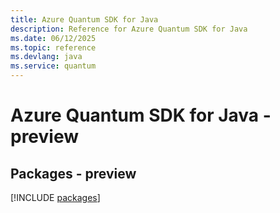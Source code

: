 ```yaml
---
title: Azure Quantum SDK for Java
description: Reference for Azure Quantum SDK for Java
ms.date: 06/12/2025
ms.topic: reference
ms.devlang: java
ms.service: quantum
---
```

# Azure Quantum SDK for Java - preview
## Packages - preview
[!INCLUDE [packages](quantum-index.md)]